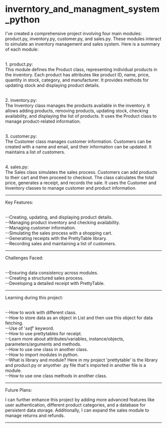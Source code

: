 # inverntory_and_managment_system_python

I've created a comprehensive project involving four main modules: product.py, inventory.py, customer.py, and sales.py. These modules interact to simulate an inventory management and sales system. Here is a summary of each module:

<br>1. product.py:
<br>This module defines the Product class, representing individual products in the inventory. Each product has attributes like product ID, name, price, quantity in stock, category, and manufacturer. It provides methods for updating stock and displaying product details.

<br>2. inventory.py:
<br>The Inventory class manages the products available in the inventory. It allows adding products, removing products, updating stock, checking availability, and displaying the list of products. It uses the Product class to manage product-related information.

<br>3. customer.py:
<br>The Customer class manages customer information. Customers can be created with a name and email, and their information can be updated. It maintains a list of customers.

<br>4. sales.py:
<br>The Sales class simulates the sales process. Customers can add products to their cart and then proceed to checkout. The class calculates the total price, generates a receipt, and records the sale. It uses the Customer and Inventory classes to manage customer and product information.
<hr>
Key Features:

<br>--Creating, updating, and displaying product details.
<br>--Managing product inventory and checking availability.
<br>--Managing customer information.
<br>--Simulating the sales process with a shopping cart.
<br>--Generating receipts with the PrettyTable library.
<br>--Recording sales and maintaining a list of customers.
<hr>

Challenges Faced:

<br>--Ensuring data consistency across modules.
<br>--Creating a structured sales process.
<br>--Developing a detailed receipt with PrettyTable.
<hr>

Learning during this project:

<br>--How to work with different class.
<br>--How to store data as an object in List and then use this object for data fetching.
<br>--Use of '<i>self</i>' keyword.
<br>--How to use prettytables for receipt.
<br>--Learn more about attributes/variables, instance/objects, parameters/arguments and methods.
<br>--How to use one class in another class.
<br>--How to import modules in python.
<br>--What is library and module? Here in my project 'prettytable' is the library and product.py or anyother .py file that's imported in another file is a module.
<br>--How to use one class methods in another class.
<hr>

Future Plans:

I can further enhance this project by adding more advanced features like user authentication, different product categories, and a database for persistent data storage. Additionally, I can expand the sales module to manage returns and refunds.
<hr>

